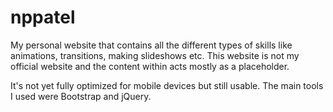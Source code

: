 # nppatel
My personal website that contains all the different types of skills like animations, transitions, making slideshows etc. This website is not my official website and the content within acts mostly as a placeholder.

It's not yet fully optimized for mobile devices but still usable. 
The main tools I used were Bootstrap and jQuery.
